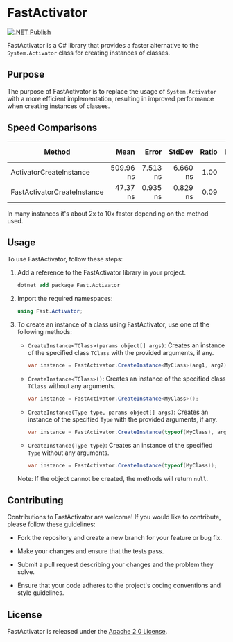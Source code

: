 # FastActivator

[![.NET Publish](https://github.com/JaCraig/FastActivator/actions/workflows/dotnet-publish.yml/badge.svg)](https://github.com/JaCraig/FastActivator/actions/workflows/dotnet-publish.yml)

FastActivator is a C# library that provides a faster alternative to the `System.Activator` class for creating instances of classes.

## Purpose

The purpose of FastActivator is to replace the usage of `System.Activator` with a more efficient implementation, resulting in improved performance when creating instances of classes.

## Speed Comparisons

|                      Method |      Mean |    Error |   StdDev | Ratio | Rank |  Gen 0 | Gen 1 | Gen 2 | Allocated |
|---------------------------- |----------:|---------:|---------:|------:|-----:|-------:|------:|------:|----------:|
|     ActivatorCreateInstance | 509.96 ns | 7.513 ns | 6.660 ns |  1.00 |    2 | 0.0744 |     - |     - |     472 B |
| FastActivatorCreateInstance |  47.37 ns | 0.935 ns | 0.829 ns |  0.09 |    1 | 0.0153 |     - |     - |      96 B |

In many instances it's about 2x to 10x faster depending on the method used.

## Usage

To use FastActivator, follow these steps:

1. Add a reference to the FastActivator library in your project.
    ```ps
    dotnet add package Fast.Activator
    ```

2. Import the required namespaces:
   ```csharp
   using Fast.Activator;
   ```

3. To create an instance of a class using FastActivator, use one of the following methods:

   - `CreateInstance<TClass>(params object[] args)`: Creates an instance of the specified class `TClass` with the provided arguments, if any.
     ```csharp
     var instance = FastActivator.CreateInstance<MyClass>(arg1, arg2);
     ```

   - `CreateInstance<TClass>()`: Creates an instance of the specified class `TClass` without any arguments.
     ```csharp
     var instance = FastActivator.CreateInstance<MyClass>();
     ```

   - `CreateInstance(Type type, params object[] args)`: Creates an instance of the specified `Type` with the provided arguments, if any.
     ```csharp
     var instance = FastActivator.CreateInstance(typeof(MyClass), arg1, arg2);
     ```

   - `CreateInstance(Type type)`: Creates an instance of the specified `Type` without any arguments.
     ```csharp
     var instance = FastActivator.CreateInstance(typeof(MyClass));
     ```

   Note: If the object cannot be created, the methods will return `null`.

## Contributing

Contributions to FastActivator are welcome! If you would like to contribute, please follow these guidelines:

- Fork the repository and create a new branch for your feature or bug fix.

- Make your changes and ensure that the tests pass.

- Submit a pull request describing your changes and the problem they solve.

- Ensure that your code adheres to the project's coding conventions and style guidelines.

## License

FastActivator is released under the [Apache 2.0 License](https://github.com/JaCraig/FastActivator/blob/master/LICENSE).